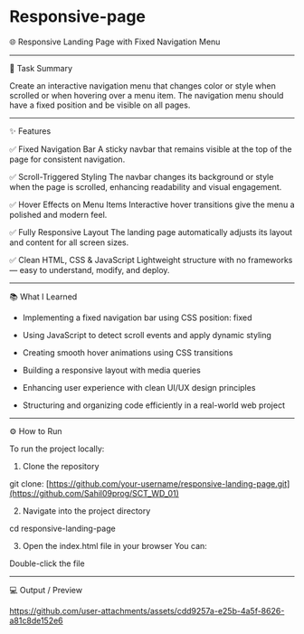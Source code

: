 # Responsive-page


🌐 Responsive Landing Page with Fixed Navigation Menu

---

📝 Task Summary


Create an interactive navigation menu that changes color or style when scrolled or when hovering over a menu item.
The navigation menu should have a fixed position and be visible on all pages.

---

✨ Features

✅ Fixed Navigation Bar
A sticky navbar that remains visible at the top of the page for consistent navigation.

✅ Scroll-Triggered Styling
The navbar changes its background or style when the page is scrolled, enhancing readability and visual engagement.

✅ Hover Effects on Menu Items
Interactive hover transitions give the menu a polished and modern feel.

✅ Fully Responsive Layout
The landing page automatically adjusts its layout and content for all screen sizes.

✅ Clean HTML, CSS & JavaScript
Lightweight structure with no frameworks — easy to understand, modify, and deploy.



---

📚 What I Learned

- Implementing a fixed navigation bar using CSS position: fixed

- Using JavaScript to detect scroll events and apply dynamic styling

- Creating smooth hover animations using CSS transitions

- Building a responsive layout with media queries

- Enhancing user experience with clean UI/UX design principles

- Structuring and organizing code efficiently in a real-world web project



---

⚙ How to Run

To run the project locally:

1. Clone the repository

git clone: [https://github.com/your-username/responsive-landing-page.git](https://github.com/Sahil09prog/SCT_WD_01)


2. Navigate into the project directory

cd responsive-landing-page


3. Open the index.html file in your browser
You can:

Double-click the file

---

💻 Output / Preview





https://github.com/user-attachments/assets/cdd9257a-e25b-4a5f-8626-a81c8de152e6




